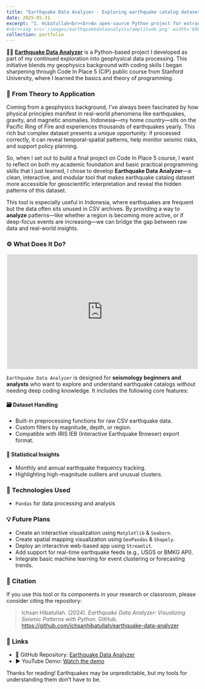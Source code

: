 ```yaml
---
title: "Earthquake Data Analyzer - Exploring earthquake catalog dataset patterns using Python"
date: 2025-05-31
excerpt: "I. Hibatullah<br><br>An open-source Python project for extracting insights from earthquake datasets through statistical calculations summary." 
#<br><img src='/images/earthquakedataanalysis/amplitude.png' width='600' height=500>
collection: portfolio
---
```


👨‍💻 [**Earthquake Data Analyzer**](https://github.com/ichsanhibatullah/earthquake-data-analyzer) is a Python-based project I developed as part of my continued exploration into geophysical data processing. This initiative blends my geophysics background with coding skills I began sharpening through Code In Place 5 (CIP) public course from Stanford University, where I learned the basics and theory of programming.

### 🔁 From Theory to Application

Coming from a geophysics background, I’ve always been fascinated by how physical principles manifest in real-world phenomena like earthquakes, gravity, and magnetic anomalies. Indonesia—my home country—sits on the Pacific Ring of Fire and experiences thousands of earthquakes yearly. This rich but complex dataset presents a unique opportunity: if processed correctly, it can reveal temporal-spatial patterns, help monitor seismic risks, and support policy planning.

So, when I set out to build a final project on Code In Place 5 course, I want to reflect on both my academic foundation and basic practical programming skills that I just learned, I chose to develop **Earthquake Data Analyzer**—a clean, interactive, and modular tool that makes earthquake catalog dataset more accessible for geoscientific interpretation and reveal the hidden patterns of this dataset.

This tool is especially useful in Indonesia, where earthquakes are frequent but the data often sits unused in CSV archives. By providing a way to **analyze** patterns—like whether a region is becoming more active, or if deep-focus events are increasing—we can bridge the gap between raw data and real-world insights.

### ⚙️ What Does It Do?

  <p align="center">
    <iframe width="500" height="300" src="https://www.youtube.com/embed/_rQDH7ZQ18Y?si=QgBTlfVIvRGyykHD" title="YouTube video player" frameborder="0" allow="accelerometer; autoplay; clipboard-write; encrypted-media; gyroscope; picture-in-picture; web-share" referrerpolicy="strict-origin-when-cross-origin" allowfullscreen></iframe>
  </p>

`Earthquake Data Analyzer` is designed for **seismology beginners and analysts** who want to explore and understand earthquake catalogs without needing deep coding knowledge. It includes the following core features:

#### 🗃️ Dataset Handling
- Built-in preprocessing functions for raw CSV earthquake data.
- Custom filters by magnitude, depth, or region.
- Compatible with IRIS IEB (Interactive Earthquake Browser) export format.

#### 🧠 Statistical Insights
- Monthly and annual earthquake frequency tracking.
- Highlighting high-magnitude outliers and unusual clusters.

### 📌 Technologies Used
- `Pandas` for data processing and analysis

### 💡 Future Plans
- Create an interactive visualization using `Matplotlib` & `Seaborn`.
- Create spatial mapping visualization using `GeoPandas` & `Shapely`.
- Deploy an interactive web-based app using `Streamlit`.
- Add support for real-time earthquake feeds (e.g., USGS or BMKG API).
- Integrate basic machine learning for event clustering or forecasting trends.

### 🧾 Citation
If you use this tool or its components in your research or classroom, please consider citing the repository:

> Ichsan Hibatullah. (2024). *Earthquake Data Analyzer: Visualizing Seismic Patterns with Python.* GitHub. https://github.com/ichsanhibatullah/earthquake-data-analyzer

### 🔗 Links
- 📂 GitHub Repository: [Earthquake Data Analyzer](https://github.com/ichsanhibatullah/earthquake-data-analyzer)  
- ▶️ YouTube Demo: [Watch the demo](https://www.youtube.com/watch?v=_rQDH7ZQ18Y)

Thanks for reading! Earthquakes may be unpredictable, but my tools for understanding them don’t have to be.